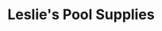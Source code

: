 ---
title: "Leslie's Pool Supplies"
url: /phoenix/leslies-pool-supplies-north-75th-avenue/
shop: swimming pool
---